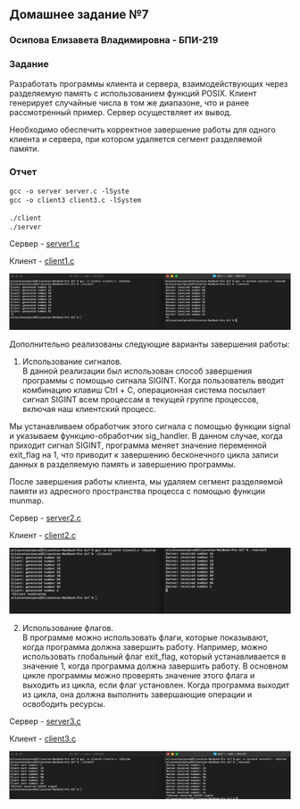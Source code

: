 ## Домашнее задание №7

### Осипова Елизавета Владимировна - БПИ-219

### Задание

Разработать программы клиента и сервера, взаимодействующих
через разделяемую память с использованием функций POSIX.
Клиент генерирует случайные числа в том же диапазоне, что и
ранее рассмотренный пример. Сервер осуществляет их вывод.

Необходимо обеспечить корректное завершение работы для
одного клиента и сервера, при котором удаляется сегмент
разделяемой памяти.

### Отчет

```
gcc -o server server.c -lSyste
gcc -o client3 client3.c -lSystem

./client
./server
```

Сервер - [server1.c](server1.c)

Клиент - [client1.c](client1.c)

![img_1.png](img_1.png)

Дополнительно реализованы следующие варианты завершения работы:

1) Использование сигналов. <br>
В данной реализации был использован способ завершения программы с помощью сигнала SIGINT. Когда пользователь вводит комбинацию клавиш Ctrl + C, операционная система посылает сигнал SIGINT всем процессам в текущей группе процессов, включая наш клиентский процесс.

Мы устанавливаем обработчик этого сигнала с помощью функции signal и указываем функцию-обработчик sig_handler. В данном случае, когда приходит сигнал SIGINT, программа меняет значение переменной exit_flag на 1, что приводит к завершению бесконечного цикла записи данных в разделяемую память и завершению программы.

После завершения работы клиента, мы удаляем сегмент разделяемой памяти из адресного пространства процесса с помощью функции munmap.

Сервер - [server2.c](server2.c)

Клиент - [client2.c](client2.c)

![img_2.png](img_2.png)

2) Использование флагов. <br>
В программе можно использовать флаги, которые показывают, когда программа должна завершить работу. Например, можно использовать глобальный флаг exit_flag, который устанавливается в значение 1, когда программа должна завершить работу. В основном цикле программы можно проверять значение этого флага и выходить из цикла, если флаг установлен. Когда программа выходит из цикла, она должна выполнить завершающие операции и освободить ресурсы.

Сервер - [server3.c](server3.c)

Клиент - [client3.c](client3.c)

![img.png](img.png)

